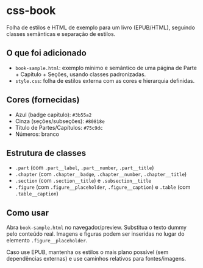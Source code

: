 # css-book

Folha de estilos e HTML de exemplo para um livro (EPUB/HTML), seguindo classes semânticas e separação de estilos.

## O que foi adicionado
- `book-sample.html`: exemplo mínimo e semântico de uma página de Parte + Capítulo + Seções, usando classes padronizadas.
- `style.css`: folha de estilos externa com as cores e hierarquia definidas.

## Cores (fornecidas)
- Azul (badge capítulo): `#3b55a2`
- Cinza (seções/subseções): `#80818e`
- Título de Partes/Capítulos: `#75c9dc`
- Números: branco

## Estrutura de classes
- `.part` (com `.part__label`, `.part__number`, `.part__title`)
- `.chapter` (com `.chapter__badge`, `.chapter__number`, `.chapter__title`)
- `.section` (com `.section__title`) e `.subsection__title`
- `.figure` (com `.figure__placeholder`, `.figure__caption`) e `.table` (com `.table__caption`)

## Como usar
Abra `book-sample.html` no navegador/preview. Substitua o texto dummy pelo conteúdo real. Imagens e figuras podem ser inseridas no lugar do elemento `.figure__placeholder`.

Caso use EPUB, mantenha os estilos o mais plano possível (sem dependências externas) e use caminhos relativos para fontes/imagens.
